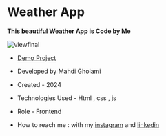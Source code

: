 # Weather App

**This beautiful Weather App is Code by Me**

![viewfinal](https://github.com/user-attachments/assets/8994bbe3-092a-4a67-a3ca-354a1817e7d3)

- [Demo Project](https://pouria-farahani-developer.github.io/Accordion-Menu-By-React/)

- Developed by Mahdi Gholami

- Created - 2024

- Technologies Used - Html , css , js

- Role - Frontend

- How to reach me : with my [instagram](https://www.instagram.com/mahdi_gholami_web/profilecard/?igsh=OGJ0YWlmZWh0YnN1) and [linkedin](www.linkedin.com/in/mahdi-gholami-developer)
